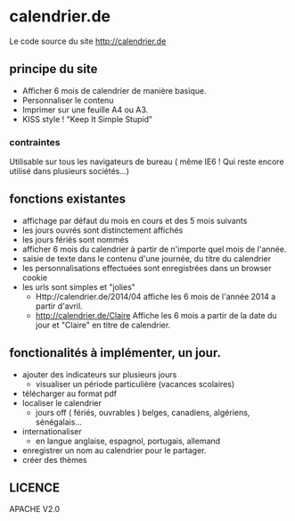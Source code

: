 # calendrier.de
Le code source du site http://calendrier.de

## principe du site
- Afficher 6 mois de calendrier de manière basique.
- Personnaliser le contenu
- Imprimer sur une feuille A4 ou A3.
- KISS style ! "Keep It Simple Stupid"

### contraintes
Utilisable sur tous les navigateurs de bureau ( même IE6 ! Qui reste encore utilisé dans plusieurs sociétés...)

## fonctions existantes
- affichage par défaut du mois en cours et des 5 mois suivants
- les jours ouvrés sont distinctement affichés
- les jours fériés sont nommés
- afficher 6 mois du calendrier à partir de n'importe quel mois de l'année. 
- saisie de texte dans le contenu d'une journée, du titre du calendrier
- les personnalisations effectuées sont enregistrées dans un browser cookie 
- les urls sont simples et "jolies"
    - Http://calendrier.de/2014/04 affiche les 6 mois de l'année 2014 a partir d'avril.
    - http://calendrier.de/Claire
Affiche les 6 mois a partir de la date du jour et "Claire" en titre de calendrier.

## fonctionalités à implémenter, un jour.
- ajouter des indicateurs sur plusieurs jours
    - visualiser un période particulière (vacances scolaires)
- télécharger au format pdf
- localiser le calendrier
    - jours off ( fériés, ouvrables ) belges, canadiens, algériens, sénégalais...
- internationaliser
    - en langue anglaise, espagnol, portugais, allemand
- enregistrer un nom au calendrier pour le partager.
- créer des thèmes 

## LICENCE
APACHE V2.0

